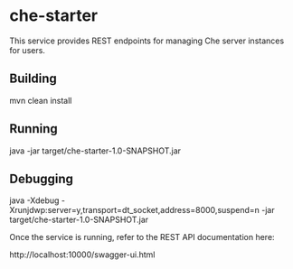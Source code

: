 # che-starter

This service provides REST endpoints for managing Che server instances for users.

Building
--------
mvn clean install

Running
-------
java -jar target/che-starter-1.0-SNAPSHOT.jar


Debugging
---------
java -Xdebug -Xrunjdwp:server=y,transport=dt_socket,address=8000,suspend=n -jar target/che-starter-1.0-SNAPSHOT.jar 


Once the service is running, refer to the REST API documentation here:

http://localhost:10000/swagger-ui.html
